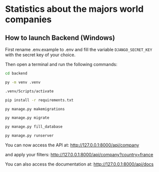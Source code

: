# Statistics about the majors world companies

## How to launch Backend (Windows)

First rename .env.example to .env and fill the variable `DJANGO_SECRET_KEY` with the secret key of your choice.

Then open a terminal and run the following commands:

```bash
cd backend
```
```bash
py -m venv .venv
```
```bash
.venv/Scripts/activate
```
```bash
pip install -r requirements.txt
```
```bash
py manage.py makemigrations
```
```bash
py manage.py migrate
```
```bash
py manage.py fill_database
```
```bash
py manage.py runserver
```

You can now access the API at:
http://127.0.0.1:8000/api/company

and apply your filters:
http://127.0.0.1:8000/api/company?country=france

You can also access the documentation at:
http://127.0.0.1:8000/api/docs